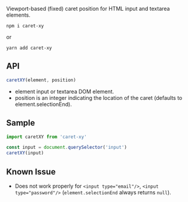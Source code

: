 Viewport-based (fixed) caret position for HTML input and textarea elements.

```
npm i caret-xy
```

or

```
yarn add caret-xy
```

## API

```javascript
caretXY(element, position)
```

- element input or textarea DOM element.
- position is an integer indicating the location of the caret (defaults to element.selectionEnd).

## Sample

```javascript
import caretXY from 'caret-xy'

const input = document.querySelector('input')
caretXY(input)
```

## Known Issue

- Does not work properly for `<input type="email"/>`, `<input type="password"/>` (`element.selectionEnd` always returns `null`).
